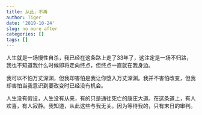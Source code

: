 ```yaml
---
title: 从此，不再
author: Tiger
date: '2019-10-24'
slug: no more after
categories: []
tags: []
---
```


人生就是一场慢性自杀，我已经在这条路上走了33年了，这注定是一场不归路，我也不知道我什么时候即将走向终点，但终点一直就在我身边。

我可以不怕万丈深渊，但我却害怕是我让你堕入万丈深渊。我并不害怕改变，但我却害怕当我意识到要改变时已经没有机会。

人生没有假设，人生没有从来，有的只是通往死亡的康庄大道。在这条道上，有人欢喜，有人寂静。我知道，从此这些与我无关。因为等待我的，只有末日的审判。
